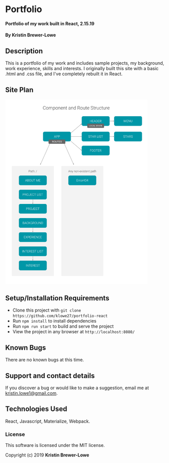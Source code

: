 # Portfolio

#### Portfolio of my work built in React, 2.15.19

#### By Kristin Brewer-Lowe

## Description

This is a portfolio of my work and includes sample projects, my background, work experience, skills and interests. I originally built this site with a basic .html and .css file, and I've completely rebuilt it in React.

## Site Plan

<img src="src/components/assets/images/structure.png" width="450" title="Component Structure">

## Setup/Installation Requirements

* Clone this project with `git clone https://github.com/klowe27/portfolio-react`
* Run `npm install` to install dependencies
* Run `npm run start` to build and serve the project
* View the project in any browser at `http://localhost:8080/`

## Known Bugs

There are no known bugs at this time.

## Support and contact details

If you discover a bug or would like to make a suggestion, email me at kristin.lowe1@gmail.com.

## Technologies Used

React, Javascript, Materialize, Webpack.

### License

This software is licensed under the MIT license.

Copyright (c) 2019 **Kristin Brewer-Lowe**
